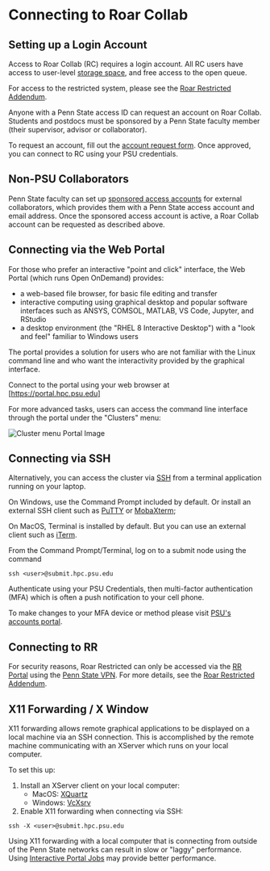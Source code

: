 # Connecting to Roar Collab

## Setting up a Login Account

Access to Roar Collab (RC) requires a login account.
All RC users have access to user-level [storage space](../handling-data/file-storage.md/#quotas),
and free access to the open queue.

For access to the restricted system, please see the [Roar Restricted Addendum](../roar-restricted/rr-getting-started.md).

Anyone with a Penn State access ID can request an account on Roar Collab.
Students and postdocs must be sponsored by a Penn State faculty member (their supervisor, advisor or collaborator). 

To request an account, fill out the [account request form](https://accounts.hpc.psu.edu/users/).
Once approved, you can connect to RC using your PSU credentials.

## Non-PSU Collaborators

Penn State faculty can set up [sponsored access accounts](https://security.psu.edu/services/penn-state-accts/sponsored/) 
for external collaborators, which provides them with a Penn State access account and email address.
Once the sponsored access account is active, a Roar Collab account can be requested as described above.

## Connecting via the Web Portal

For those who prefer an interactive "point and click" interface, the Web Portal (which runs Open OnDemand) provides:

 - a web-based file browser, for basic file editing and transfer
 - interactive computing using graphical desktop and popular software interfaces such as ANSYS, COMSOL, MATLAB, VS Code, Jupyter, and RStudio
 - a desktop environment (the "RHEL 8 Interactive Desktop") with a "look and feel" familiar to Windows users

The portal provides a solution for users who are not familiar with the Linux command line and who want the interactivity provided by the graphical interface.

Connect to the portal using your web browser at [https://portal.hpc.psu.edu]

For more advanced tasks, users can access the command line interface through the portal under the "Clusters" menu:

![Cluster menu Portal Image](..img/RCPortalShell.png)

## Connecting via SSH

Alternatively, you can access the cluster via [SSH](https://linux.die.net/man/1/ssh) from a terminal application running on your laptop.

On Windows, use the Command Prompt included by default. Or install an external SSH client such as [PuTTY](https://www.putty.org) or [MobaXterm](https://mobaxterm.mobatek.net/);

On MacOS, Terminal is installed by default. But you can use an external client such as [iTerm](https://iterm2.com).

From the Command Prompt/Terminal, log on to a submit node using the command

```
ssh <user>@submit.hpc.psu.edu
```

Authenticate using your PSU Credentials, then multi-factor authentication (MFA) which is often a push notification to your cell phone.

To make changes to your MFA device or method please visit [PSU's accounts portal](https://accounts.psu.edu/2fa).

## Connecting to RR

For security reasons, Roar Restricted can only be accessed via the [RR Portal](https://rrportal.hpc.psu.edu/) using the 
[Penn State VPN](https://pennstate.service-now.com/sp?id=kb_article_view&sysparm_article=KB0013431&sys_kb_id=24f7cdd9dbd7e0d02c4f9e74f3961967&spa=1). 
For more details, see the [Roar Restricted Addendum](../roar-restricted/rr-getting-started.md).

## X11 Forwarding / X Window

X11 forwarding allows remote graphical applications to be displayed on a local machine via an SSH connection. 
This is accomplished by the remote machine communicating with an XServer which runs on your local computer.

To set this up:

1. Install an XServer client on your local computer:
    - MacOS: [XQuartz](https://www.xquartz.org)
    - Windows: [VcXsrv](https://sourceforge.net/projects/vcxsrv/)
2. Enable X11 forwarding when connecting via SSH:

```
ssh -X <user>@submit.hpc.psu.edu
```

Using X11 forwarding with a local computer that is connecting from outside of the Penn State networks can 
result in slow or "laggy" performance. Using [Interactive Portal Jobs](../running-jobs/portal.md) 
may provide better performance.
